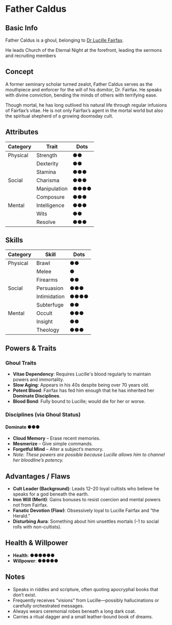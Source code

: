 # Father Caldus

## Basic Info

Father Caldus is a ghoul, belonging to [Dr Lucille Fairfax](../3-characters/camarilla.md).

He leads Church of the Eternal Night at the forefront, leading the sermons and recruiting members

## Concept

A former seminary scholar turned zealot, Father Caldus serves as the mouthpiece and enforcer for the will of his domitor, Dr. Fairfax. He speaks with divine conviction, bending the minds of others with terrifying ease.

Though mortal, he has long outlived his natural life through regular infusions of Fairfax’s vitae. He is not only Fairfax’s agent in the mortal world but also the spiritual shepherd of a growing doomsday cult.

## Attributes

| Category  | Trait         | Dots |
|-----------|---------------|------|
| Physical  | Strength      | ●●   |
|           | Dexterity     | ●●   |
|           | Stamina       | ●●●  |
| Social    | Charisma      | ●●●  |
|           | Manipulation  | ●●●● |
|           | Composure     | ●●●  |
| Mental    | Intelligence  | ●●●  |
|           | Wits          | ●●   |
|           | Resolve       | ●●●  |

## Skills

| Category  | Skill          | Dots |
|-----------|----------------|------|
| Physical  | Brawl          | ●●   |
|           | Melee          | ●    |
|           | Firearms       | ●●   |
| Social    | Persuasion     | ●●●  |
|           | Intimidation   | ●●●● |
|           | Subterfuge     | ●●   |
| Mental    | Occult         | ●●●  |
|           | Insight        | ●●   |
|           | Theology       | ●●●  |

## Powers & Traits

### Ghoul Traits

- **Vitae Dependency**: Requires Lucille's blood regularly to maintain powers and immortality.
- **Slow Aging**: Appears in his 40s despite being over 70 years old.
- **Potent Blood**: Fairfax has fed him enough that he has inherited her **Dominate Disciplines**.
- **Blood Bond**: Fully bound to Lucille; would die for her or worse.

### Disciplines (via Ghoul Status)

#### Dominate ●●●

- **Cloud Memory** – Erase recent memories.
- **Mesmerize** – Give simple commands.
- **Forgetful Mind** – Alter a subject’s memory.
- *Note: These powers are possible because Lucille allows him to channel her bloodline’s potency.*

## Advantages / Flaws

- **Cult Leader (Background)**: Leads 12–20 loyal cultists who believe he speaks for a god beneath the earth.
- **Iron Will (Merit)**: Gains bonuses to resist coercion and mental powers not from Fairfax.
- **Fanatic Devotion (Flaw)**: Obsessively loyal to Lucille Fairfax and “the Herald.”
- **Disturbing Aura**: Something about him unsettles mortals (-1 to social rolls with non-cultists).

## Health & Willpower

- **Health**: ●●●●●●
- **Willpower**: ●●●●●

## Notes

- Speaks in riddles and scripture, often quoting apocryphal books that don’t exist.
- Frequently receives “visions” from Lucille—possibly hallucinations or carefully orchestrated messages.
- Always wears ceremonial robes beneath a long dark coat.
- Carries a ritual dagger and a small leather-bound book of dreams.
